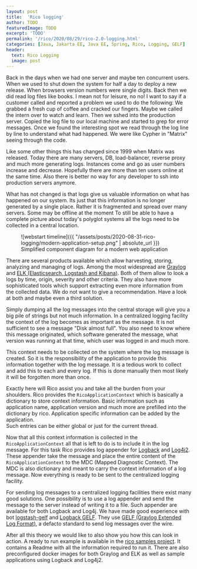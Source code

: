 ```yaml
---
layout: post
title:  'Rico logging'
author: TODO
featuredImage: TODO
excerpt: 'TODO'
permalink: '/rico/2020/08/29/rico-2.0-logging.html'
categories: [Java, Jakarta EE, Java EE, Spring, Rico, Logging, GELF]
header:
  text: Rico Logging
  image: post
---
```


Back in the days when we had one server and maybe ten concurrent users.
When we used to shut down the system for half a day to deploy a new release.
When browsers version numbers were single digits.
Back then we did read log files like books.
I mean not for leisure, no no!
I want to say if a customer called and reported a problem we used to do the following:
We grabbed a fresh cup of coffee and cracked our fingers.
Maybe we called the intern over to watch and learn.
Then we sshed into the production server.
Copied the log file to our local machine and started to grep for error messages.
Once we found the interesting spot we read through the log line by line to understand what had happened.
We were like Cypher in "Matrix" seeing through the code.

Like some other things this has changed since 1999 when Matrix was released.
Today there are many servers, DB, load-balancer, reverse proxy and much more generating logs.
Instances come and go as user numbers increase and decrease.
Hopefully there are more than ten users online at the same time.
Also there is better no way for any developer to ssh into production servers anymore.

What has not changed is that logs give us valuable information on what has happened on our system.
Its just that this information is no longer generated by a single place.
Rather it is fragmented and spread over many servers.
Some may be offline at the moment
To still be able to have a complete picture about today's polyglot systems all the logs need to be collected in a central location.

<figure>
    ![webstart timeline]({{ "/assets/posts/2020-08-31-rico-logging/modern-application-setup.png" | absolute_url }})
  <figcaption>Simplified component diagram for a modern web application</figcaption>
</figure>

There are several products available which allow harvesting, storing, analyzing and managing of logs. 
Among the most widespread are [Graylog](https://www.graylog.org/) and [ELK (Elasticsearch, Logstash and Kibana)](https://www.elastic.co/what-is/elk-stack).
Both of them allow to look a logs by time, origin, severity and other criteria.
They also have more sophisticated tools which support extracting even more information from the collected data.
We do not want to give a recommendation.
Have a look at both and maybe even a third solution.

Simply dumping all the log messages into the central storage will give you a big pile of strings but not much information.
In a centralized logging facility the context of the log becomes as important as the message.
It is not sufficient to see a message "Disk almost full".
You also need to know where this message originated, which software generated the message, what version was running at that time, which user was logged in and much more.

This context needs to be collected on the system where the log message is created.
So it is the responsibility of the application to provide this information together with the log message.
It is a tedious work to collect and add this to each and every log.
If this is done manually then most likely it will be forgotten more than once.

Exactly here will Rico assist you and take all the burden from your shoulders.
Rico provides the `RicoApplicationContext` which is basically a dictionary to store context information.
Basic information such as application name, application version and much more are prefilled into the dictionary by rico.
Application specific information can be added by the application.  
Such entries can be either global or just for the current thread.

Now that all this context information is collected in the `RicoApplicationContext` all that is left to do is to include it in the log message.
For this task Rico provides log appender for [Logback](http://logback.qos.ch/) and [Log4j2](https://logging.apache.org/log4j/2.x/).
These appender take the message and place the entire content of the `RicoApplicationContext` to the MDC (Mapped Diagnostic Context).
The MDC is also dictionary and meant to carry the context information of a log message.
Now everything is ready to be sent to the centralized logging facility.

For sending log messages to a centralized logging facilities there exist many good solutions.
One possibility is to use a log appender and send the message to the server instead of writing it to a file.
Such appender are available for both Logback and Log4j.
We have made good experience with bot [logstash-gelf](https://github.com/mp911de/logstash-gelf) and [Logback GELF](https://github.com/osiegmar/logback-gelf).
They use [GELF (Graylog Extended Log Format)](https://docs.graylog.org/en/latest/pages/gelf.html), a defacto standard to send log messages over the wire. 

After all this theory we would like to also show you how this can look in action.
A ready to run example is available in the [rico samples project](https://github.com/rico-projects/rico-samples/tree/master/logging-sample).
It contains a Readme with all the information required to run it.
There are also preconfigured docker images for both Graylog and ELK as well as sample applications using Logback and Log4j2.
